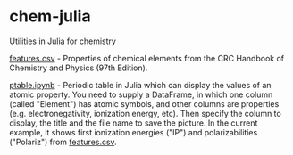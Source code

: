 # chem-julia
Utilities in Julia for chemistry

[features.csv](https://github.com/burubaxair/chem-julia/blob/main/features.csv) - Properties of chemical elements from the CRC Handbook of Chemistry and Physics (97th Edition).

[ptable.ipynb](https://github.com/burubaxair/chem-julia/blob/main/ptable.ipynb) - Periodic table in Julia which can display the values of an atomic property. You need to supply a DataFrame, in which one column (called "Element") has atomic symbols, and other columns are properties (e.g. electronegativity, ionization energy, etc). Then specify the column to display, the title and the file name to save the picture. In the current example, it shows first ionization energies ("IP") and polarizabilities ("Polariz") from [features.csv](https://github.com/burubaxair/chem-julia/blob/main/features.csv).

